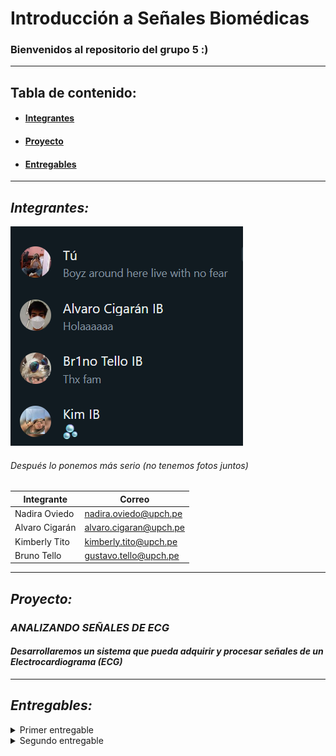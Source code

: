 # Introducción a Señales Biomédicas
### <a name="bienvenida"></a>Bienvenidos al repositorio del grupo 5 :)
---

## Tabla de contenido:
* #### [**Integrantes**](#integrantes)
* #### [**Proyecto**](#proyecto)
* #### [**Entregables**](#entregables)

---
## <a name="integrantes"></a>*Integrantes:*
![img](Software/wsp.png)
###### Después lo ponemos más serio (no tenemos fotos juntos)
| **Integrante** | **Correo**|
| ---------| ----------|
| Nadira Oviedo | nadira.oviedo@upch.pe |
| Alvaro Cigarán | alvaro.cigaran@upch.pe |
| Kimberly Tito | kimberly.tito@upch.pe |
| Bruno Tello | gustavo.tello@upch.pe |
  
---
## <a name="proyecto"></a>*Proyecto:*
### *ANALIZANDO SEÑALES DE ECG*
#### *Desarrollaremos un sistema que pueda adquirir y procesar señales de un Electrocardiograma (ECG)*
---

## <a name="entregables"></a>*Entregables:*
<details>
<summary> <a name="entregables"></a> Primer entregable</summary>
  - info
</details>

<details>
<summary> <a name="entregables"></a> Segundo entregable</summary>
  - info
</details>
